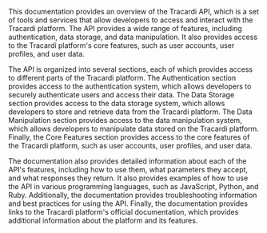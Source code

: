This documentation provides an overview of the Tracardi API, which is a set of tools and services that allow developers to access and interact with the Tracardi platform. The API provides a wide range of features, including authentication, data storage, and data manipulation. It also provides access to the Tracardi platform's core features, such as user accounts, user profiles, and user data.

The API is organized into several sections, each of which provides access to different parts of the Tracardi platform. The Authentication section provides access to the authentication system, which allows developers to securely authenticate users and access their data. The Data Storage section provides access to the data storage system, which allows developers to store and retrieve data from the Tracardi platform. The Data Manipulation section provides access to the data manipulation system, which allows developers to manipulate data stored on the Tracardi platform. Finally, the Core Features section provides access to the core features of the Tracardi platform, such as user accounts, user profiles, and user data.

The documentation also provides detailed information about each of the API's features, including how to use them, what parameters they accept, and what responses they return. It also provides examples of how to use the API in various programming languages, such as JavaScript, Python, and Ruby. Additionally, the documentation provides troubleshooting information and best practices for using the API. Finally, the documentation provides links to the Tracardi platform's official documentation, which provides additional information about the platform and its features.